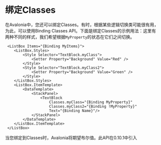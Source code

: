 # 绑定Classes

在Avalonia中，您还可以绑定Classes。有时，根据某些逻辑切换类可能很有用，为此，可以使用Binding Classes API。下面是绑定Classes的示例用法：这里有两种不同的样式，我们希望根据`MyProperty`的状态在它们之间切换。

```markup
 <ListBox Items="{Binding MyItems}">
    <ListBox.Styles>
        <Style Selector="TextBlock.myClass">
            <Setter Property="Background" Value="Red" />
        </Style>
        <Style Selector="TextBlock.myClass2">
            <Setter Property="Background" Value="Green" />
        </Style>
    </ListBox.Styles>
    <ListBox.ItemTemplate>
        <DataTemplate>
            <StackPanel>
                <TextBlock
                    Classes.myClass="{Binding MyProperty}"
                    Classes.myClass2="{Binding !MyProperty}"
                    Text="{Binding Name}"/>
            </StackPanel>
        </DataTemplate>
    </ListBox.ItemTemplate>
 </ListBox>
```

当您绑定到Classes时，Avalonia将期望布尔值。此API在0.10.1中引入


